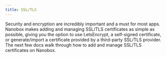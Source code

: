 ```yaml
---
title: SSL/TLS
---
```


Security and encryption are incredibly important and a must for most apps. Nanobox makes adding and managing SSL/TLS certificates as simple as possible, giving you the option to use LetsEncrypt, a self-signed certificate, or generate/import a certificate provided by a third-party SSL/TLS provider. The next few docs walk through how to add and manage SSL/TLS certificates on Nanobox.
